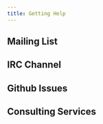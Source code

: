 ```yaml
---
title: Getting Help
---
```


## Mailing List

## IRC Channel

## Github Issues

## Consulting Services

